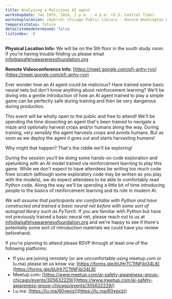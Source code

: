 ```yaml
---
title: Analyzing a Malicious AI agent
workshopdate: Jan 18th, 2024, 2 p.m. - 4 p.m. (U.S. Central Time)
workshoplocation: (Hybrid) Chicago Public Library - Harold Washington Library Center, 400 S State St, Chicago, IL 60605. For remote see description.
temporalstatus: future
detailstobedetermined: false
listindex: -8
---
```


**Physical Location Info:** We will be on the 5th floor in the south study room.
If you're having trouble finding us please email info@aisafetyawarenessfoundation.org

**Remote Videoconference Info**: [https://meet.google.com/pfi-anhy-rvo](https://meet.google.com/pfi-anhy-rvo)

Ever wonder how an AI agent could be malicious? Have trained some basic neural
nets but don't know anything about reinforcement learning? We'll be diving into
a gentle introduction of how an AI agent trained to play a simple game can be
perfectly safe during training and then be very dangerous during production.

This event will be wholly open to the public and free to attend!
We'll be spending the time dissecting an agent that's been trained to navigate a
maze and optionally harvest crops and/or humans along the way. During training,
very sensibly the agent harvests crops and avoids humans. But as soon as we
deploy the agent it goes out and starts harvesting humans!

Why might that happen? That's the riddle we'll be exploring!

During the session you'll be doing some hands-on code exploration and spelunking
with an AI model trained via reinforcement learning to play this game. While we
don't expect to have attendees be writing too much code from scratch (although
some exploratory code may be written as you play with the models), we do expect
attendees to be able to comfortably read Python code. Along the way we'll be
spending a little bit of time introducing people to the basics of reinforcement
learning and its role in modern AI.

*We will assume that participants are comfortable with Python and have
constructed and trained a basic neural net before with some sort of autograd
library such as PyTorch.* If you are familiar with Python but have not
previously trained a basic neural net, please reach out to us at
info@aisafetyawarenessfoundation.org and we're happy to see if there's
potentially some sort of introduction materials we could have you review
beforehand.

If you're planning to attend please RSVP through at least one of the following platforms:

+ If you are joining remotely (or are uncomfortable using meetup.com or lu.ma) please let us know via: [https://forms.gle/bUHr7CTtNFjbi34L8](https://forms.gle/bUHr7CTtNFjbi34L8)
+ Meetup.com: [https://www.meetup.com/ai-safety-awareness-group-chicago/events/305632229/](https://www.meetup.com/ai-safety-awareness-group-chicago/events/305632229/)
+ Lu.ma: [https://lu.ma/60yexizj](https://lu.ma/60yexizj)

